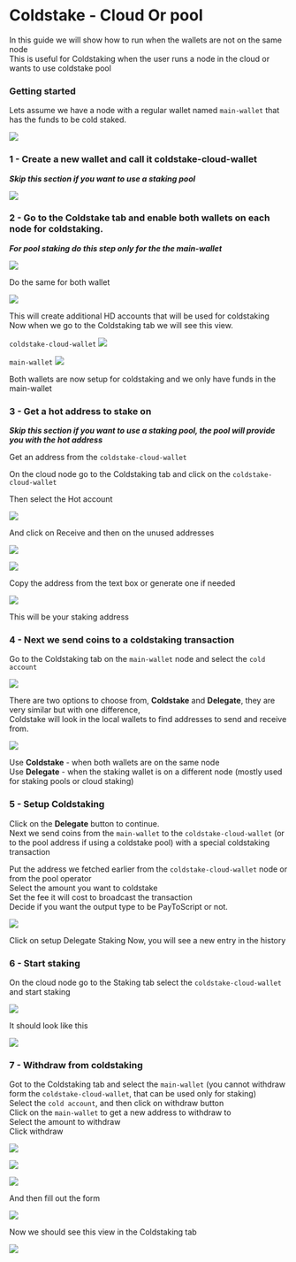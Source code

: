 # Coldstake - Cloud Or pool

In this guide we will show how to run when the wallets are not on the same node  
This is useful for Coldstaking when the user runs a node in the cloud or wants to use coldstake pool  

### Getting started

Lets assume we have a node with a regular wallet named `main-wallet` that has the funds to be cold staked.

![](../img/coldstake/15.png)


### 1 - Create a new wallet and call it coldstake-cloud-wallet

***Skip this section if you want to use a staking pool***  

![](../img/coldstake/16.png)
### 2 - Go to the Coldstake tab and enable both wallets on each node for coldstaking.

***For pool staking do this step only for the the main-wallet*** 

![](../img/coldstake/17.png)

Do the same for both wallet

![](../img/coldstake/18.png)

This will create additional HD accounts that will be used for coldstaking  
Now when we go to the Coldstaking tab we will see this view.  

`coldstake-cloud-wallet`
![](../img/coldstake/19.png)

`main-wallet`
![](../img/coldstake/20.png)

Both wallets are now setup for coldstaking and we only have funds in the main-wallet  

### 3 - Get a hot address to stake on

***Skip this section if you want to use a staking pool, the pool will provide you with the hot address***

Get an address from the `coldstake-cloud-wallet`

On the cloud node go to the Coldstaking tab and click on the `coldstake-cloud-wallet`

Then select the Hot account

![](../img/coldstake/21.png)

And click on Receive and then on the unused addresses

![](../img/coldstake/22.png)

![](../img/coldstake/23.png)

Copy the address from the text box or generate one if needed

![](../img/coldstake/24.png)

This will be your staking address  

### 4 - Next we send coins to a coldstaking transaction

Go to the Coldstaking tab on the `main-wallet` node and select the `cold account`

![](../img/coldstake/25.png)

There are two options to choose from, **Coldstake** and **Delegate**, they are very similar but with one difference,   
Coldstake will look in the local wallets to find addresses to send and receive from.

![](../img/coldstake/26.png)

Use **Coldstake** - when both wallets are on the same node  
Use **Delegate** - when the staking wallet is on a different node (mostly used for staking pools or cloud staking)  

### 5 - Setup Coldstaking

Click on the **Delegate** button to continue.  
Next we send coins from the `main-wallet` to the `coldstake-cloud-wallet` (or to the pool address if using a coldstake pool) with a special coldstaking transaction   

Put the address we fetched earlier from the `coldstake-cloud-wallet` node or from the pool operator     
Select the amount you want to coldstake  
Set the fee it will cost to broadcast the transaction    
Decide if you want the output type to be PayToScript or not.  

![](../img/coldstake/27.png)

Click on setup Delegate Staking Now, you will see a new entry in the history 

### 6 - Start staking

On the cloud node go to the Staking tab select the `coldstake-cloud-wallet` and start staking  

![](../img/coldstake/28.png)

It should look like this

![](../img/coldstake/29.png)

### 7 - Withdraw from coldstaking

Got to the Coldstaking tab and select the `main-wallet` (you cannot withdraw form the `coldstake-cloud-wallet`, that can be used only for staking)   
Select the `cold account`, and then click on withdraw button   
Click on the `main-wallet` to get a new address to withdraw to  
Select the amount to withdraw  
Click withdraw  

![](../img/coldstake/30.png)

![](../img/coldstake/31.png)

![](../img/coldstake/32.png)

And then fill out the form

![](../img/coldstake/33.png)

Now we should see this view in the Coldstaking tab  

![](../img/coldstake/34.png)
